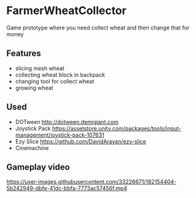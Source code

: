 # FarmerWheatCollector
Game prototype where you need collect wheat and then change that for money

## Features
- slicing mesh wheat
- collecting wheat block in backpack
- changing tool for collect wheat
- growing wheat

## Used
- DOTween http://dotween.demigiant.com
- Joystick Pack https://assetstore.unity.com/packages/tools/input-management/joystick-pack-107631
- Ezy Slice https://github.com/DavidArayan/ezy-slice
- Cinemachine

## Gameplay video
https://user-images.githubusercontent.com/33226671/182154404-5b242949-dbfe-41dc-bbfa-7773ac57456f.mp4

